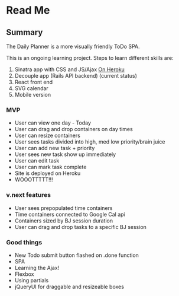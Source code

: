 # Read Me

## Summary
The Daily Planner is a more visually friendly ToDo SPA.  
  
This is an ongoing learning project. Steps to learn different skills are:  
1. Sinatra app with CSS and JS/Ajax [On Heroku](https://visual-daily-planner.herokuapp.com/todos)   
2. Decouple app (Rails API backend)  (current status)  
3. React front end  
4. SVG calendar  
5. Mobile version  

### MVP
- User can view one day - Today
- User can drag and drop containers on day times
- User can resize containers
- User sees tasks divided into high, med low priority/brain juice
- User can add new task + priority
- User sees new task show up immediately
- User can edit task
- User can mark task complete
- Site is deployed on Heroku
- WOOOTTTTT!!!

### v.next features
- User sees prepopulated time containers
- Time containers connected to Google Cal api
- Containers sized by BJ session duration
- User can drag and drop tasks to a specific BJ session

### Good things
- New Todo submit button flashed on .done function
- SPA
- Learning the Ajax!
- Flexbox
- Using partials
- jQueryUI for draggable and resizeable boxes

